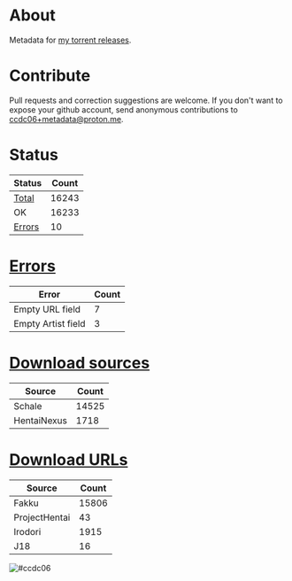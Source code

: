 # About
Metadata for [my torrent releases](https://sukebei.nyaa.si/?q=CCDC06).

# Contribute
Pull requests and correction suggestions are welcome. If you don't want to expose your github account, send anonymous contributions to [ccdc06+metadata@proton.me](mailto:ccdc06+metadata@proton.me).

<!-- [Status] -->
# Status
|Status|Count|
|-|-|
|[Total](indexes/list.csv)|16243|
|OK|16233|
|[Errors](indexes/errors.csv)|10|

# [Errors](indexes/errors.csv)
|Error|Count|
|-|-|
|Empty URL field|7|
|Empty Artist field|3|

# [Download sources](indexes/downloadSource.csv)
|Source|Count|
|-|-|
|Schale|14525|
|HentaiNexus|1718|

# [Download URLs](indexes/urlSource.csv)
|Source|Count|
|-|-|
|Fakku|15806|
|ProjectHentai|43|
|Irodori|1915|
|J18|16|
<!-- [/Status] -->

![#ccdc06](https://placehold.co/15x15/ccdc06/ccdc06.png)
